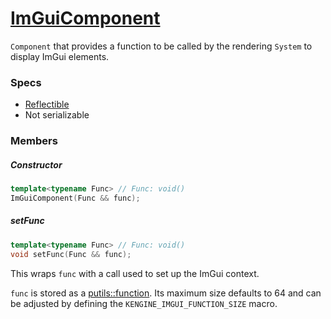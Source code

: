 # [ImGuiComponent](ImGuiComponent.hpp)

`Component` that provides a function to be called by the rendering `System` to display ImGui elements.

### Specs

* [Reflectible](https://github.com/phiste/putils/blob/master/reflection/Reflectible.md)
* Not serializable

### Members

##### Constructor

```cpp
template<typename Func> // Func: void()
ImGuiComponent(Func && func);
```

##### setFunc

```cpp
template<typename Func> // Func: void()
void setFunc(Func && func);
```

This wraps `func` with a call used to set up the ImGui context.

`func` is stored as a [putils::function](putils/function.hpp). Its maximum size defaults to 64 and can be adjusted by defining the `KENGINE_IMGUI_FUNCTION_SIZE` macro.